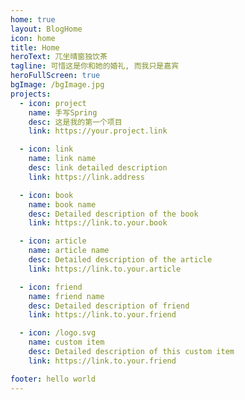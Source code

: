```yaml
---
home: true
layout: BlogHome
icon: home
title: Home
heroText: 兀坐晴窗独饮茶
tagline: 可惜这是你和她的婚礼, 而我只是嘉宾
heroFullScreen: true
bgImage: /bgImage.jpg
projects:
  - icon: project
    name: 手写Spring
    desc: 这是我的第一个项目
    link: https://your.project.link

  - icon: link
    name: link name
    desc: link detailed description
    link: https://link.address

  - icon: book
    name: book name
    desc: Detailed description of the book
    link: https://link.to.your.book

  - icon: article
    name: article name
    desc: Detailed description of the article
    link: https://link.to.your.article

  - icon: friend
    name: friend name
    desc: Detailed description of friend
    link: https://link.to.your.friend

  - icon: /logo.svg
    name: custom item
    desc: Detailed description of this custom item
    link: https://link.to.your.friend

footer: hello world
---
```

